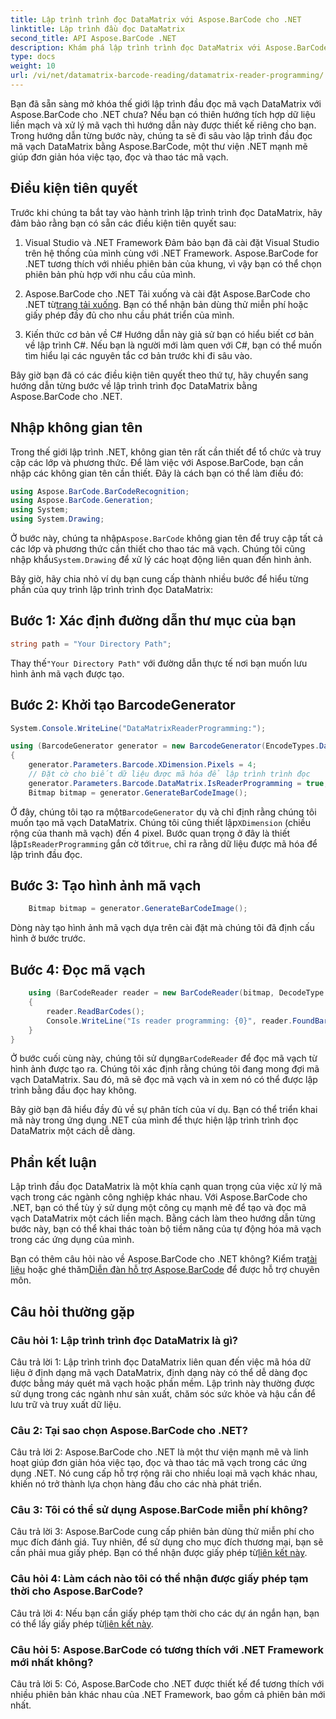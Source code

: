 ```yaml
---
title: Lập trình trình đọc DataMatrix với Aspose.BarCode cho .NET
linktitle: Lập trình đầu đọc DataMatrix
second_title: API Aspose.BarCode .NET
description: Khám phá lập trình trình đọc DataMatrix với Aspose.BarCode cho .NET. Tìm hiểu cách tạo và đọc mã vạch DataMatrix trong các ứng dụng .NET của bạn với hướng dẫn toàn diện này.
type: docs
weight: 10
url: /vi/net/datamatrix-barcode-reading/datamatrix-reader-programming/
---
```

Bạn đã sẵn sàng mở khóa thế giới lập trình đầu đọc mã vạch DataMatrix với Aspose.BarCode cho .NET chưa? Nếu bạn có thiên hướng tích hợp dữ liệu liền mạch và xử lý mã vạch thì hướng dẫn này được thiết kế riêng cho bạn. Trong hướng dẫn từng bước này, chúng ta sẽ đi sâu vào lập trình đầu đọc mã vạch DataMatrix bằng Aspose.BarCode, một thư viện .NET mạnh mẽ giúp đơn giản hóa việc tạo, đọc và thao tác mã vạch. 

## Điều kiện tiên quyết

Trước khi chúng ta bắt tay vào hành trình lập trình trình đọc DataMatrix, hãy đảm bảo rằng bạn có sẵn các điều kiện tiên quyết sau:

1. Visual Studio và .NET Framework
Đảm bảo bạn đã cài đặt Visual Studio trên hệ thống của mình cùng với .NET Framework. Aspose.BarCode for .NET tương thích với nhiều phiên bản của khung, vì vậy bạn có thể chọn phiên bản phù hợp với nhu cầu của mình.

2. Aspose.BarCode cho .NET
 Tải xuống và cài đặt Aspose.BarCode cho .NET từ[trang tải xuống](https://releases.aspose.com/barcode/net/). Bạn có thể nhận bản dùng thử miễn phí hoặc giấy phép đầy đủ cho nhu cầu phát triển của mình.

3. Kiến thức cơ bản về C#
Hướng dẫn này giả sử bạn có hiểu biết cơ bản về lập trình C#. Nếu bạn là người mới làm quen với C#, bạn có thể muốn tìm hiểu lại các nguyên tắc cơ bản trước khi đi sâu vào.

Bây giờ bạn đã có các điều kiện tiên quyết theo thứ tự, hãy chuyển sang hướng dẫn từng bước về lập trình trình đọc DataMatrix bằng Aspose.BarCode cho .NET.

## Nhập không gian tên

Trong thế giới lập trình .NET, không gian tên rất cần thiết để tổ chức và truy cập các lớp và phương thức. Để làm việc với Aspose.BarCode, bạn cần nhập các không gian tên cần thiết. Đây là cách bạn có thể làm điều đó:

```csharp
using Aspose.BarCode.BarCodeRecognition;
using Aspose.BarCode.Generation;
using System;
using System.Drawing;
```

 Ở bước này, chúng ta nhập`Aspose.BarCode` không gian tên để truy cập tất cả các lớp và phương thức cần thiết cho thao tác mã vạch. Chúng tôi cũng nhập khẩu`System.Drawing` để xử lý các hoạt động liên quan đến hình ảnh.

Bây giờ, hãy chia nhỏ ví dụ bạn cung cấp thành nhiều bước để hiểu từng phần của quy trình lập trình trình đọc DataMatrix:

## Bước 1: Xác định đường dẫn thư mục của bạn

```csharp
string path = "Your Directory Path";
```

 Thay thế`"Your Directory Path"` với đường dẫn thực tế nơi bạn muốn lưu hình ảnh mã vạch được tạo.

## Bước 2: Khởi tạo BarcodeGenerator

```csharp
System.Console.WriteLine("DataMatrixReaderProgramming:");

using (BarcodeGenerator generator = new BarcodeGenerator(EncodeTypes.DataMatrix, "Aspose"))
{
    generator.Parameters.Barcode.XDimension.Pixels = 4;
    // Đặt cờ cho biết dữ liệu được mã hóa để lập trình trình đọc
    generator.Parameters.Barcode.DataMatrix.IsReaderProgramming = true;
    Bitmap bitmap = generator.GenerateBarCodeImage();
```

 Ở đây, chúng tôi tạo ra một`BarcodeGenerator` dụ và chỉ định rằng chúng tôi muốn tạo mã vạch DataMatrix. Chúng tôi cũng thiết lập`XDimension` (chiều rộng của thanh mã vạch) đến 4 pixel. Bước quan trọng ở đây là thiết lập`IsReaderProgramming` gắn cờ tới`true`, chỉ ra rằng dữ liệu được mã hóa để lập trình đầu đọc.

## Bước 3: Tạo hình ảnh mã vạch

```csharp
    Bitmap bitmap = generator.GenerateBarCodeImage();
```

Dòng này tạo hình ảnh mã vạch dựa trên cài đặt mà chúng tôi đã định cấu hình ở bước trước.

## Bước 4: Đọc mã vạch

```csharp
    using (BarCodeReader reader = new BarCodeReader(bitmap, DecodeType.DataMatrix))
    {
        reader.ReadBarCodes();
        Console.WriteLine("Is reader programming: {0}", reader.FoundBarCodes[0].Extended.DataMatrix.IsReaderProgramming);
    }
}
```

 Ở bước cuối cùng này, chúng tôi sử dụng`BarCodeReader` để đọc mã vạch từ hình ảnh được tạo ra. Chúng tôi xác định rằng chúng tôi đang mong đợi mã vạch DataMatrix. Sau đó, mã sẽ đọc mã vạch và in xem nó có thể được lập trình bằng đầu đọc hay không.

Bây giờ bạn đã hiểu đầy đủ về sự phân tích của ví dụ. Bạn có thể triển khai mã này trong ứng dụng .NET của mình để thực hiện lập trình trình đọc DataMatrix một cách dễ dàng.

## Phần kết luận

Lập trình đầu đọc DataMatrix là một khía cạnh quan trọng của việc xử lý mã vạch trong các ngành công nghiệp khác nhau. Với Aspose.BarCode cho .NET, bạn có thể tùy ý sử dụng một công cụ mạnh mẽ để tạo và đọc mã vạch DataMatrix một cách liền mạch. Bằng cách làm theo hướng dẫn từng bước này, bạn có thể khai thác toàn bộ tiềm năng của tự động hóa mã vạch trong các ứng dụng của mình.

 Bạn có thêm câu hỏi nào về Aspose.BarCode cho .NET không? Kiểm tra[tài liệu](https://reference.aspose.com/barcode/net/) hoặc ghé thăm[Diễn đàn hỗ trợ Aspose.BarCode](https://forum.aspose.com/c/barcode/13) để được hỗ trợ chuyên môn.

## Câu hỏi thường gặp

### Câu hỏi 1: Lập trình trình đọc DataMatrix là gì?

Câu trả lời 1: Lập trình trình đọc DataMatrix liên quan đến việc mã hóa dữ liệu ở định dạng mã vạch DataMatrix, định dạng này có thể dễ dàng đọc được bằng máy quét mã vạch hoặc phần mềm. Lập trình này thường được sử dụng trong các ngành như sản xuất, chăm sóc sức khỏe và hậu cần để lưu trữ và truy xuất dữ liệu.

### Câu 2: Tại sao chọn Aspose.BarCode cho .NET?

Câu trả lời 2: Aspose.BarCode cho .NET là một thư viện mạnh mẽ và linh hoạt giúp đơn giản hóa việc tạo, đọc và thao tác mã vạch trong các ứng dụng .NET. Nó cung cấp hỗ trợ rộng rãi cho nhiều loại mã vạch khác nhau, khiến nó trở thành lựa chọn hàng đầu cho các nhà phát triển.

### Câu 3: Tôi có thể sử dụng Aspose.BarCode miễn phí không?

 Câu trả lời 3: Aspose.BarCode cung cấp phiên bản dùng thử miễn phí cho mục đích đánh giá. Tuy nhiên, để sử dụng cho mục đích thương mại, bạn sẽ cần phải mua giấy phép. Bạn có thể nhận được giấy phép từ[liên kết này](https://purchase.aspose.com/buy).

### Câu hỏi 4: Làm cách nào tôi có thể nhận được giấy phép tạm thời cho Aspose.BarCode?

 Câu trả lời 4: Nếu bạn cần giấy phép tạm thời cho các dự án ngắn hạn, bạn có thể lấy giấy phép từ[liên kết này](https://purchase.aspose.com/temporary-license/).

### Câu hỏi 5: Aspose.BarCode có tương thích với .NET Framework mới nhất không?

Câu trả lời 5: Có, Aspose.BarCode cho .NET được thiết kế để tương thích với nhiều phiên bản khác nhau của .NET Framework, bao gồm cả phiên bản mới nhất.